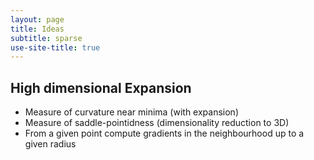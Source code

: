 ```yaml
---
layout: page
title: Ideas
subtitle: sparse
use-site-title: true
---
```


## High dimensional Expansion
- Measure of curvature near minima (with expansion)
- Measure of saddle-pointidness (dimensionality reduction to 3D)
- From a given point compute gradients in the neighbourhood up to a given radius